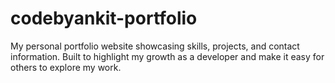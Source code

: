 # codebyankit-portfolio
My personal portfolio website showcasing skills, projects, and contact information. Built to highlight my growth as a developer and make it easy for others to explore my work.
